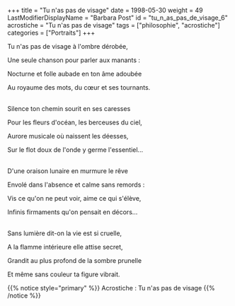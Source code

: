 +++
title = "Tu n'as pas de visage"
date = 1998-05-30
weight = 49
LastModifierDisplayName = "Barbara Post"
id = "tu_n_as_pas_de_visage_6"
acrostiche = "Tu n'as pas de visage"
tags = ["philosophie", "acrostiche"]
categories = ["Portraits"]
+++

Tu n'as pas de visage à l'ombre dérobée,

Une seule chanson pour parler aux manants :

Nocturne et folle aubade en ton âme adoubée

Au royaume des mots, du cœur et ses tournants.

 \
Silence ton chemin sourit en ses caresses

Pour les fleurs d'océan, les berceuses du ciel,

Aurore musicale où naissent les déesses,

Sur le flot doux de l'onde y germe l'essentiel...

 \
D'une oraison lunaire en murmure le rêve

Envolé dans l'absence et calme sans remords :

Vis ce qu'on ne peut voir, aime ce qui s'élève,

Infinis firmaments qu'on pensait en décors...

 \
Sans lumière dit-on la vie est si cruelle,

A la flamme intérieure elle attise secret,

Grandit au plus profond de la sombre prunelle

Et même sans couleur ta figure vibrait.

{{% notice style="primary" %}}
Acrostiche : Tu n'as pas de visage
{{% /notice %}}
